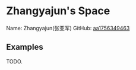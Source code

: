 # Zhangyajun's Space

Name: Zhangyajun(张亚军)
GitHub: [aa1756349463](https://github.com/aa1756349463)

## Examples

TODO.


